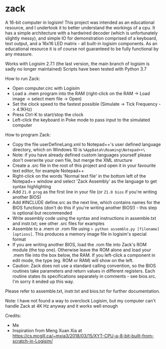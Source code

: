 # zack
 A 16-bit computer in logisim!
 This project was intended as an educational resource, and I undertook it to better understand the workings of a cpu. It has a simple architecture with a hardwired decoder (which is unfortunately slightly messy), and simple IO for demonstration comprised of a keyboard, text output, and a 16x16 LED matrix - all built-in logisim components. As an educational resource it is of course not guaranteed to be fully functional by any measure.

 Works with Logisim 2.7.1 (the last version, the main branch of logisim is sadly no longer maintained)
 Scripts have been tested with Python 3.7

How to run Zack:
 - Open computer.circ with Logisim
 - Load a .mem program into the RAM (right-click on the RAM -> Load image -> select mem file -> Open)
 - Set the clock speed to the fastest possible (Simulate -> Tick Frequency -> 4.1KHz)
 - Press Ctrl-K to start/stop the clock
 - Left-click the keyboard in Poke mode to pass input to the simulated computer
 
 How to program Zack:
 - Copy the file userDefineLang.xml to Notepad++'s user defined language directory, which on Windows 10 is `%AppData%\Roaming\Notepad++\`
 - Note: if you have already defined custom languages yourself please don't overwrite your own file, but merge the XML structure
 - Create a .src file in the root of this project and open it in your favourite text editor, for example Notepad++
 - Right-click on the words 'Normal text file' in the bottom left of the Notepad++ window and select 'Zack Assembly' as the language to get syntax highlighting
 - Add `Z1.0 prog` as the first line in your file (or `Z1.0 bios` if you're writing another BIOS)
 - Add #INCLUDE define.src as the next line, which contains names for the BIOS functions (don't do this if you're writing another BIOS!) - this step is optional but recommended
 - Write assembly code using the syntax and instructions in assemble.txt and instr.txt; see other .src files for examples
 - Assemble to a .mem or .rom file using `> python assemble.py [filename] [options]`. This produces a memory image file in logisim's special format
 - If you are writing another BIOS, load the .rom file into Zack's ROM module (the top one). Otherwise leave the ROM alone and load your .mem file into the box below, the RAM. If you left-click a component in edit mode, the type (eg. ROM or RAM) will show on the left.
 - Caution: Zack does not use a standard calling convention, so the BIOS routines take parameters and return values in different registers. Each routine states its specifications separately in comments - see bios.src. I'm sorry it ended up this way.

Please refer to assemble.txt, instr.txt and bios.txt for further documentation.

Note: I have not found a way to overclock Logisim, but my computer can't handle Zack at 4K Hz anyway and it works well enough

Credits:
 - Me
 - Inspiration from Meng Xuan Xia at https://cs.mcgill.ca/~mxia3/2018/03/15/XYT-CPU-a-8-bit-built-from-scratch-in-Logisim/
